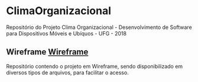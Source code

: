 # ClimaOrganizacional
Repositório do Projeto Clima Organizacional - Desenvolvimento de Software para Dispositivos Móveis e Ubíquos - UFG - 2018

## Wireframe [Wireframe](https://github.com/jhonypalmer/ClimaOrganizacional/tree/master/Wireframe)
Repositório contendo o projeto em Wireframe, sendo disponibilizado em diversos tipos de arquivos, para facilitar o acesso.
